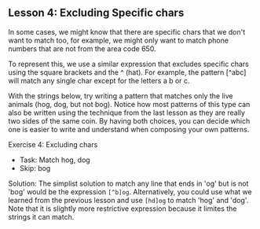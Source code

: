 ## Lesson 4: Excluding Specific chars

In some cases, we might know that there are specific chars that we don't want to match too, for example, we might only want to match phone numbers that are not from the area code 650.

To represent this, we use a similar expression that excludes specific chars using the square brackets and the ^ (hat). For example, the pattern [^abc] will match any single char except for the letters a b or c.

With the strings below, try writing a pattern that matches only the live animals (hog, dog, but not bog). Notice how most patterns of this type can also be written using the technique from the last lesson as they are really two sides of the same coin. By having both choices, you can decide which one is easier to write and understand when composing your own patterns.

Exercise 4: Excluding chars
- Task: Match hog, dog
- Skip: bog

Solution: The simplist solution to match any line that ends in 'og' but is not 'bog' would be the expression `[^b]og`. Alternatively, you could use what we learned from the previous lesson and use `[hd]og` to match 'hog' and 'dog'. Note that it is slightly more restrictive expression because it limites the strings it can match.
